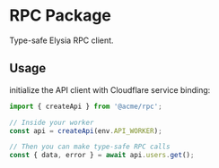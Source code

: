 # RPC Package

Type-safe Elysia RPC client.

## Usage

initialize the API client with Cloudflare service binding:

```ts
import { createApi } from '@acme/rpc';

// Inside your worker
const api = createApi(env.API_WORKER);

// Then you can make type-safe RPC calls
const { data, error } = await api.users.get();
```
